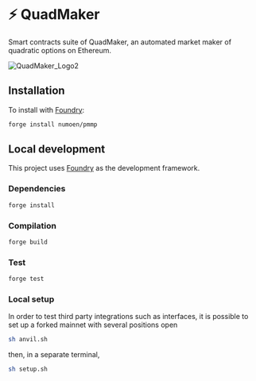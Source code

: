 # ⚡ QuadMaker

Smart contracts suite of QuadMaker, an automated market maker of quadratic options on Ethereum. 

![QuadMaker_Logo2](https://github.com/Numoen/QuadMaker/assets/44106773/1cf8fc8d-be7c-49bc-aaff-6c61fcfcd628)

## Installation

To install with [Foundry](https://github.com/foundry-rs/foundry):

```bash
forge install numoen/pmmp
```

## Local development

This project uses [Foundry](https://github.com/foundry-rs/foundry) as the development framework.

### Dependencies

```bash
forge install
```

### Compilation

```bash
forge build
```

### Test

```bash
forge test
```

### Local setup

In order to test third party integrations such as interfaces, it is possible to set up a forked mainnet with several positions open

```bash
sh anvil.sh
```

then, in a separate terminal,

```bash
sh setup.sh
```
